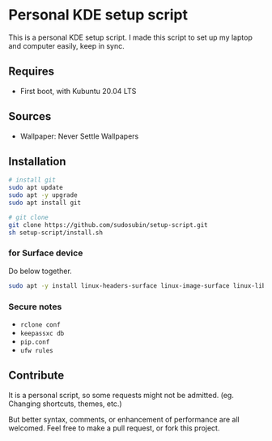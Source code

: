 # Personal KDE setup script

This is a personal KDE setup script. I made this script to set up my laptop and computer easily, keep in sync.

## Requires

- First boot, with Kubuntu 20.04 LTS

## Sources

- Wallpaper: Never Settle Wallpapers

## Installation

```sh
# install git
sudo apt update
sudo apt -y upgrade
sudo apt install git

# git clone
git clone https://github.com/sudosubin/setup-script.git
sh setup-script/install.sh
```

### for Surface device

Do below together.

```sh
sudo apt -y install linux-headers-surface linux-image-surface linux-libc-dev-surface surface-ipts-firmware libwacom-surface linux-surface-secureboot-mok
```

### Secure notes

- `rclone conf`
- `keepassxc db`
- `pip.conf`
- `ufw rules`


## Contribute

It is a personal script, so some requests might not be admitted. (eg. Changing shortcuts, themes, etc.)

But better syntax, comments, or enhancement of performance are all welcomed. Feel free to make a pull request, or fork
this project.
